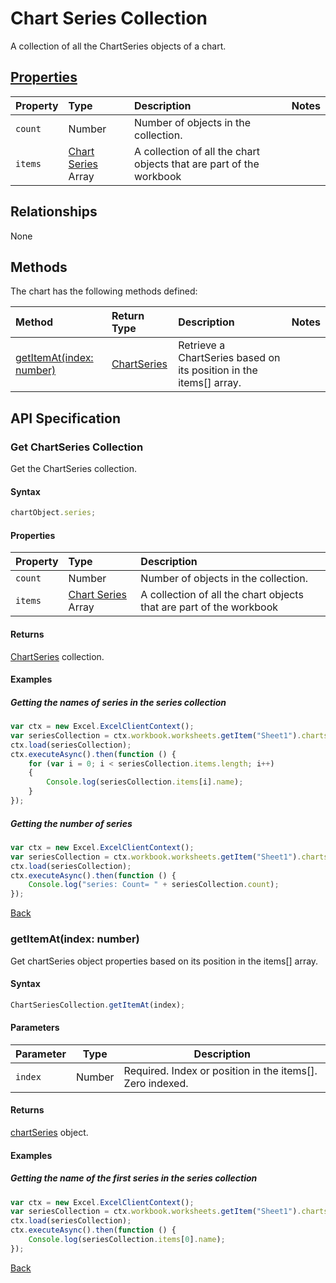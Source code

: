 # Chart Series Collection
A collection of all the ChartSeries objects of a chart. 

## [Properties](#get-chartseries-collection)

| Property         | Type    |Description|Notes |
|:-----------------|:--------|:----------|:-----|
|`count`| Number   | Number of objects in the collection.||
|`items`| [Chart Series](chartSeries.md) Array | A collection of all the chart objects that are part of the workbook||

## Relationships

None

## Methods

The chart has the following methods defined:

| Method     | Return Type    |Description|Notes  |
|:-----------------|:--------|:----------|:------|
|[getItemAt(index: number)](#getitematindex-number)| [ChartSeries](chartSeries.md)     |Retrieve a ChartSeries based on its position in the items[] array.||


## API Specification 

### Get ChartSeries Collection

Get the ChartSeries collection. 

#### Syntax
```js
chartObject.series;	
```

#### Properties

| Property         | Type    |Description|
|:-----------------|:--------|:----------|
|`count`| Number   | Number of objects in the collection.|
|`items`| [Chart Series](chartSeries.md) Array  | A collection of all the chart objects that are part of the workbook|


#### Returns

[ChartSeries](chartSeries.md) collection. 

#### Examples

##### Getting the names of series in the series collection
```js
var ctx = new Excel.ExcelClientContext();
var seriesCollection = ctx.workbook.worksheets.getItem("Sheet1").charts.getItem("Chart1").series;
ctx.load(seriesCollection);
ctx.executeAsync().then(function () {
	for (var i = 0; i < seriesCollection.items.length; i++)
	{
		Console.log(seriesCollection.items[i].name);
	}
});
```

##### Getting the number of series

```js
var ctx = new Excel.ExcelClientContext();
var seriesCollection = ctx.workbook.worksheets.getItem("Sheet1").charts.getItem("Chart1").series;
ctx.load(seriesCollection);
ctx.executeAsync().then(function () {
	Console.log("series: Count= " + seriesCollection.count);
});

```
[Back](#properties)


### getItemAt(index: number)

Get chartSeries object properties based on its position in the items[] array. 

#### Syntax
```js
ChartSeriesCollection.getItemAt(index);
```

#### Parameters

Parameter       | Type  | Description
--------------- | ------ | ------------
 `index`| Number | Required. Index or position in the items[]. Zero indexed.

#### Returns

[chartSeries](chartSeries.md) object.

#### Examples

##### Getting the name of the first series in the series collection
```js
var ctx = new Excel.ExcelClientContext();
var seriesCollection = ctx.workbook.worksheets.getItem("Sheet1").charts.getItem("Chart1").series;
ctx.load(seriesCollection);
ctx.executeAsync().then(function () {
	Console.log(seriesCollection.items[0].name);
});
```
[Back](#methods)
